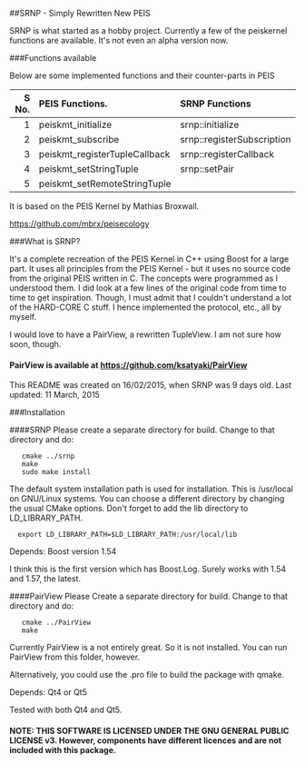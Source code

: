 ##SRNP - Simply Rewritten New PEIS


SRNP is what started as a hobby project.
Currently a few of the peiskernel functions are available. 
It's not even an alpha version now.


###Functions available

Below are some implemented functions and their counter-parts in PEIS


|S No.|PEIS Functions.               |SRNP Functions               |
|----:|:-----------------------------|:----------------------------|
|    1|peiskmt_initialize            |srnp::initialize             |
|    2|peiskmt_subscribe             |srnp::registerSubscription   |
|    3|peiskmt_registerTupleCallback |srnp::registerCallback       |
|    4|peiskmt_setStringTuple        |srnp::setPair                |
|    5|peiskmt_setRemoteStringTuple  |<REMOVED>                    |



It is based on the PEIS Kernel by Mathias Broxwall.

https://github.com/mbrx/peisecology


###What is SRNP?

It's a complete recreation of the PEIS Kernel in C++ using Boost for a large part.
It uses all principles from the PEIS Kernel - but it uses no source code from the
original PEIS written in C. The concepts were programmed as I understood them.
I did look at a few lines of the original code from time to time to get inspiration. 
Though, I must admit that I couldn't understand a lot of the HARD-CORE C stuff.
I hence implemented the protocol, etc., all by myself. 

I would love to have a PairView, a rewritten TupleView. I am not sure how soon, though.
#### PairView is available at https://github.com/ksatyaki/PairView

This README was created on 16/02/2015, when SRNP was 9 days old.
Last updated: 11 March, 2015

###Installation

####SRNP
Please create a separate directory for build.
Change to that directory and do:

	   cmake ../srnp
	   make
	   sudo make install

The default system installation path is used for installation.
This is /usr/local on GNU/Linux systems. You can choose a different directory by
changing the usual CMake options.
Don't forget to add the lib directory to LD_LIBRARY_PATH.

	  export LD_LIBRARY_PATH=$LD_LIBRARY_PATH:/usr/local/lib

Depends:
		Boost version 1.54

I think this is the first version which has Boost.Log.
Surely works with 1.54 and 1.57, the latest.

####PairView
Please Create a separate directory for build.
Change to that directory and do:

	   cmake ../PairView
	   make

Currently PairView is a not entirely great. So it is not installed.
You can run PairView from this folder, however.

Alternatively, you could use the .pro file to build the package with qmake.

Depends:
		Qt4 or Qt5

Tested with both Qt4 and Qt5.



#### NOTE: THIS SOFTWARE IS LICENSED UNDER THE GNU GENERAL PUBLIC LICENSE v3. However, components have different licences and are not included with this package.